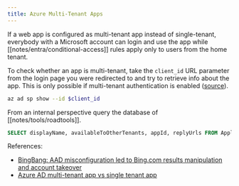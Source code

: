 ```yaml
---
title: Azure Multi-Tenant Apps
---
```


If a web app is configured as multi-tenant app instead of single-tenant, everybody with a Microsoft account can login and use the app while [[notes/entra/conditional-access]] rules apply only to users from the home tenant.

To check whether an app is multi-tenant, take the `client_id` URL parameter from the login page you were redirected to and try to retrieve info about the app.
This is only possible if multi-tenant authentication is enabled ([source](https://twitter.com/shirtamari/status/1643300698044391466)).

~~~ bash
az ad sp show --id $client_id
~~~

From an internal perspective query the database of [[notes/tools/roadtools]].

~~~ sql
SELECT displayName, availableToOtherTenants, appId, replyUrls FROM Applications WHERE availableToOtherTenants='1';
~~~

References:

- [BingBang: AAD misconfiguration led to Bing.com results manipulation and account takeover](http://web.archive.org/web/20230405062122/https://www.wiz.io/blog/azure-active-directory-bing-misconfiguration)
- [Azure AD multi-tenant app vs single tenant app](http://web.archive.org/web/20230403121747/https://merill.net/2023/04/azure-ad-multi-tenant-app-vs-single-tenant-app/)
